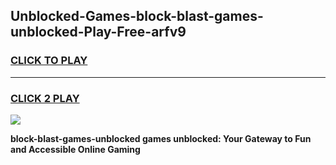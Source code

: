 
## Unblocked-Games-block-blast-games-unblocked-Play-Free-arfv9
<h3>
<a href="https://premium76.site?title=block-blast-games-unblocked&ref=18A">CLICK TO PLAY</a></h3>
<hr>

<h3>
<a href="https://premium76.site?title=block-blast-games-unblocked&ref=18A">CLICK 2 PLAY</a>
  
</h3>

<a href="https://premium76.site?title=block-blast-games-unblocked&ref=18A"><img src="https://clearcache.store/games.png"></a>


**block-blast-games-unblocked games unblocked: Your Gateway to Fun and Accessible Online Gaming**
